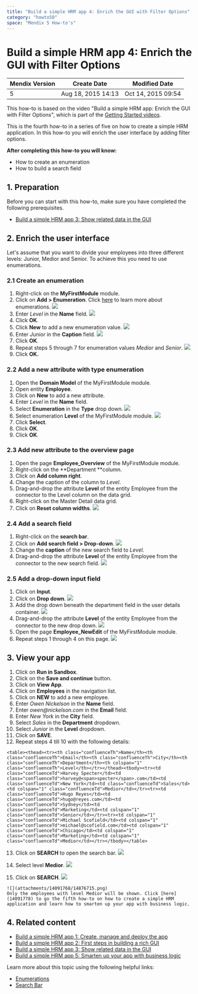 ```yaml
---
title: "Build a simple HRM app 4: Enrich the GUI with Filter Options"
category: "howto50"
space: "Mendix 5 How-to's"
---
```

# Build a simple HRM app 4: Enrich the GUI with Filter Options 

<table><thead><tr><th class="confluenceTh">Mendix Version</th><th class="confluenceTh">Create Date</th><th colspan="1" class="confluenceTh">Modified Date</th></tr></thead><tbody><tr><td class="confluenceTd">5</td><td class="confluenceTd">Aug 18, 2015 14:13</td><td colspan="1" class="confluenceTd">Oct 14, 2015 09:54</td></tr></tbody></table>

This how-to is based on the video "Build a simple HRM app: Enrich the GUI with Filter Options", which is part of the [Getting Started videos](http://gettingstarted.mendixcloud.com/link/courses/gettingstarted).

This is the fourth how-to in a series of five on how to create a simple HRM application. In this how-to you will enrich the user interface by adding filter options.

**After completing this how-to you will know:**

*   How to create an enumeration
*   How to build a search field

## 1. Preparation

Before you can start with this how-to, make sure you have completed the following prerequisites.

*   [Build a simple HRM app 3: Show related data in the GUI](14091713)

## 2\. Enrich the user interface

Let's assume that you want to divide your employees into three different levels: Junior, Medior and Senior. To achieve this you need to use enumerations.

### 2.1 Create an enumeration

1.  Right-click on the **MyFirstModule** module.
2.  Click on **Add > Enumeration**. Click [here](/refguide5/Enumerations) to learn more about enumerations.
    ![](attachments/14091768/14876695.png) 
3.  Enter _Level_ in the **Name** field.
    ![](attachments/14091768/14876696.png) 
4.  Click **OK**.
5.  Click **New** to add a new enumeration value.
    ![](attachments/14091768/14876702.png)
6.  Enter _Junior_ in the **Caption** field.
    ![](attachments/14091768/14876698.png) 
7.  Click **OK**.
8.  Repeat steps 5 through 7 for enumeration values _Medior_ and _Senior_.
    ![](attachments/14091768/14876699.png)
9.  Click **OK.**

### 2.2 Add a new attribute with type enumeration

1.  Open the **Domain Model** of the MyFirstModule module.
2.  Open entity **Employee**. 
3.  Click on **New** to add a new attribute.
4.  Enter _Level_ in the **Name** field.
5.  Select **Enumeration** in the **Type** drop down.
    ![](attachments/14091768/14876703.png) 
6.  Select enumeration **Level** of the MyFirstModule module.
    ![](attachments/14091768/14876704.png)
7.  Click **Select**.
8.  Click **OK**.
9.  Click **OK**.

### 2.3 Add new attribute to the overview page

1.  Open the page **Employee_Overview** of the MyFirstModule module.
2.  Right-click on the **Department **column.
3.  Click on **Add column right**.
4.  Change the caption of the column to _Level_.
5.  Drag-and-drop the attribute **Level** of the entity Employee from the connector to the Level column on the data grid.
6.  Right-click on the Master Detail data grid.
7.  Click on **Reset column widths**.
    ![](attachments/14091768/14876705.png)

### 2.4 Add a search field 

1.  Right-click on the **search bar**.
2.  Click on **Add search field > Drop-down**.
    ![](attachments/14091768/14876706.png) 
3.  Change the **caption** of the new search field to _Level_.
4.  Drag-and-drop the attribute **Level** of the entity Employee from the connector to the new search field.
    ![](attachments/14091768/14876707.png) 

### 2.5 Add a drop-down input field

1.  Click on **Input**.
2.  Click on **Drop down**.
    ![](attachments/14091768/14876708.png) 
3.  Add the drop down beneath the department field in the user details container.
    ![](attachments/14091768/14876709.png) 
4.  Drag-and-drop the attribute **Level** of the entity Employee from the connector to the new drop down.
    ![](attachments/14091768/14876710.png) 
5.  Open the page **Employee_NewEdit** of the MyFirstModule module.
6.  Repeat steps 1 through 4 on this page.
    ![](attachments/14091768/14876711.png) 

## 3\. View your app

1.  Click on **Run in Sandbox**.
2.  Click on the **Save and continue** button.
3.  Click on **View App**.
4.  Click on **Employees** in the navigation list.
5.  Click on **NEW** to add a new employee.
6.  Enter _Owen Nickelson_ in the **Name** field.
7.  Enter _owen@nickelson.com_ in the **Email** field.
8.  Enter _New York_ in the **City** field.
9.  Select _Sales_ in the **Department** dropdown.
10.  Select _Junior_ in the **Level** dropdown.
11.  Click on **SAVE**.
12.  Repeat steps 4 till 10 with the following details:

    <table><thead><tr><th class="confluenceTh">Name</th><th class="confluenceTh">Email</th><th class="confluenceTh">City</th><th class="confluenceTh">Department</th><th colspan="1" class="confluenceTh">Level</th></tr></thead><tbody><tr><td class="confluenceTd">Harvey Specter</td><td class="confluenceTd">harvey@<span>specter</span>.com</td><td class="confluenceTd">New York</td><td class="confluenceTd">Sales</td><td colspan="1" class="confluenceTd">Medior</td></tr><tr><td class="confluenceTd">Hugo Reyes</td><td class="confluenceTd">hugo@reyes.com</td><td class="confluenceTd">Sydney</td><td class="confluenceTd">Marketing</td><td colspan="1" class="confluenceTd">Senior</td></tr><tr><td colspan="1" class="confluenceTd">Michael Scofield</td><td colspan="1" class="confluenceTd">michael@scofield.com</td><td colspan="1" class="confluenceTd">Chicago</td><td colspan="1" class="confluenceTd">Marketing</td><td colspan="1" class="confluenceTd">Medior</td></tr></tbody></table>
13.  Click on **SEARCH** to open the search bar.
    ![](attachments/14091768/14876712.png) 

14.  Select level **Medior**.
    ![](attachments/14091768/14876713.png)
15.  Click on **SEARCH**.
    ![](attachments/14091768/14876714.png)

    ![](attachments/14091768/14876715.png)
    Only the employees with level Medior will be shown. Click [here](14091778) to go the fifth how-to on how to create a simple HRM application and learn how to smarten up your app with business logic.

## 4\. Related content

*   [Build a simple HRM app 1: Create, manage and deploy the app](Build+a+simple+HRM+app+1+Create+manage+and+deploy+the+app)
*   [Build a simple HRM app 2: First steps in building a rich GUI](Build+a+simple+HRM+app+2+First+steps+in+building+a+rich+GUI)
*   [Build a simple HRM app 3: Show related data in the GUI](Build+a+simple+HRM+app+3+Show+related+data+in+the+GUI)
*   [Build a simple HRM app 5: Smarten up your app with business logic](Build+a+simple+HRM+app+5+Smarten+up+your+app+with+business+logic)

Learn more about this topic using the following helpful links:

*   [Enumerations](/refguide5/Enumerations)
*   [Search Bar](/refguide5/Search+Bar)